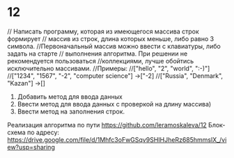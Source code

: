 # 12
// Написать программу, которая из имеющегося массива строк формирует
// массив из строк, длина которых меньше, либо равно 3 символа. 
//Первоначальный массив можно ввести с клавиатуры, либо задать на старте
// выполнения алгоритма. При решении не рекомендуется пользоваться 
//коллекциями, лучше обойтись исключительно массивами. 
//Примеры: 
//["hello", "2", "world", ":-)"] 
//["1234", "1567", "-2", "computer science"] ->["-2] 
//["Russia", "Denmark", "Kazan"] ->[]


1. Добавить метод для ввода данных
2. Ввести метод для ввода данных с проверкой на длину массива)
3. Ввести метод на заполнения строк.

Реализация алгоритма по пути https://github.com/leramoskaleva/12
Блок-схема по адресу: https://drive.google.com/file/d/1Mhfc3oFwGSqv9SHIHJheRz685hmmslX_/view?usp=sharing
